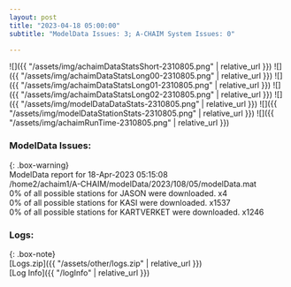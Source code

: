 ```yaml
---
layout: post
title: "2023-04-18 05:00:00"
subtitle: "ModelData Issues: 3; A-CHAIM System Issues: 0"

---
```


![]({{ "/assets/img/achaimDataStatsShort-2310805.png" | relative_url }})
![]({{ "/assets/img/achaimDataStatsLong00-2310805.png" | relative_url }})
![]({{ "/assets/img/achaimDataStatsLong01-2310805.png" | relative_url }})
![]({{ "/assets/img/achaimDataStatsLong02-2310805.png" | relative_url }})
![]({{ "/assets/img/modelDataDataStats-2310805.png" | relative_url }})
![]({{ "/assets/img/modelDataStationStats-2310805.png" | relative_url }})
![]({{ "/assets/img/achaimRunTime-2310805.png" | relative_url }})


### ModelData Issues:  
  
{: .box-warning}  
 ModelData report for 18-Apr-2023 05:15:08   
 /home2/achaim1/A-CHAIM/modelData/2023/108/05/modelData.mat   
 0% of all possible stations for JASON were downloaded. x4   
 0% of all possible stations for KASI were downloaded. x1537   
 0% of all possible stations for KARTVERKET were downloaded. x1246   
  


### Logs:  
  
{: .box-note}  
[Logs.zip]({{ "/assets/other/logs.zip" | relative_url }})  
[Log Info]({{ "/logInfo" | relative_url }})  
